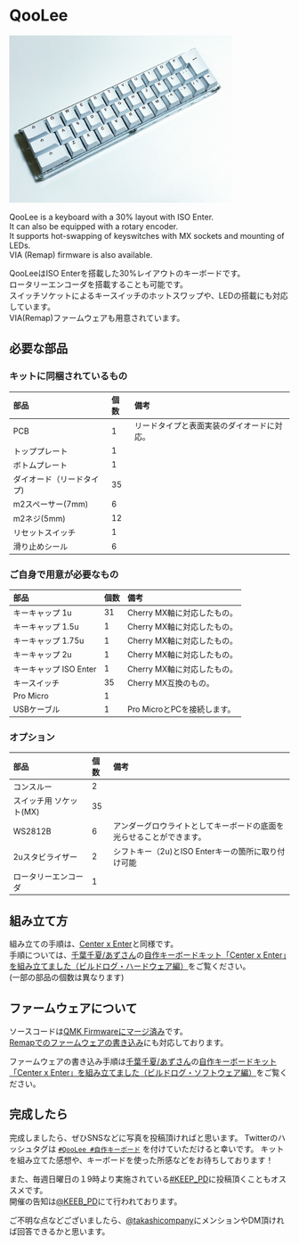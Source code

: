 # QooLee

<img src="https://github.com/takashicompany/qoolee/blob/master/images/01.jpg?raw=true" height="300px" />

QooLee is a keyboard with a 30% layout with ISO Enter.  
It can also be equipped with a rotary encoder.  
It supports hot-swapping of keyswitches with MX sockets and mounting of LEDs.  
VIA (Remap) firmware is also available.  

QooLeeはISO Enterを搭載した30%レイアウトのキーボードです。  
ロータリーエンコーダを搭載することも可能です。  
スイッチソケットによるキースイッチのホットスワップや、LEDの搭載にも対応しています。  
VIA(Remap)ファームウェアも用意されています。  


## 必要な部品

### キットに同梱されているもの
|部品|個数|備考|
|:--|:--|:--|
|PCB|1|リードタイプと表面実装のダイオードに対応。|
|トッププレート|1||
|ボトムプレート|1||
|ダイオード（リードタイプ)|35||
|m2スペーサー(7mm)|6||
|m2ネジ(5mm)|12||
|リセットスイッチ|1||
|滑り止めシール|6||

### ご自身で用意が必要なもの
|部品|個数|備考|
|:--|:--|:--|
|キーキャップ 1u|31|Cherry MX軸に対応したもの。|
|キーキャップ 1.5u|1|Cherry MX軸に対応したもの。|
|キーキャップ 1.75u|1|Cherry MX軸に対応したもの。|
|キーキャップ 2u|1|Cherry MX軸に対応したもの。|
|キーキャップ ISO Enter|1|Cherry MX軸に対応したもの。|
|キースイッチ|35|Cherry MX互換のもの。|
|Pro Micro|1||
|USBケーブル|1|Pro MicroとPCを接続します。|

### オプション
|部品|個数|備考|
|:--|:--|:--|
|コンスルー|2||
|スイッチ用 ソケット(MX)|35||
|WS2812B|6|アンダーグロウライトとしてキーボードの底面を光らせることができます。|
|2uスタビライザー|2|シフトキー（2u)とISO Enterキーの箇所に取り付け可能|
|ロータリーエンコーダ|1||


## 組み立て方

組み立ての手順は、[Center x Enter](https://github.com/takashicompany/center_enter)と同様です。  
手順については、[千葉千夏/あずさん](https://twitter.com/azulee)の[自作キーボードキット「Center x Enter」を組み立てました（ビルドログ・ハードウェア編）](https://note.com/azulee/n/nbe20617f434b)をご覧ください。  
(一部の部品の個数は異なります)

## ファームウェアについて
ソースコードは[QMK Firmwareにマージ済み](https://github.com/qmk/qmk_firmware/tree/master/keyboards/takashicompany/qoolee)です。  
[Remapでのファームウェアの書き込み](https://remap-keys.app/catalog/XDEYpuBml3mIhoFDDAFg/firmware)にも対応しております。

ファームウェアの書き込み手順は[千葉千夏/あずさん](https://twitter.com/azulee)の[自作キーボードキット「Center x Enter」を組み立てました（ビルドログ・ソフトウェア編）](https://note.com/azulee/n/n8557fdfbc679)をご覧ください。

## 完成したら

完成しましたら、ぜひSNSなどに写真を投稿頂ければと思います。
Twitterのハッシュタグは [`#QooLee #自作キーボード`](https://twitter.com/search?q=%23%E8%87%AA%E4%BD%9C%E3%82%AD%E3%83%BC%E3%83%9C%E3%83%BC%E3%83%89%20%23miniZone&src=typed_query) を付けていただけると幸いです。
キットを組み立てた感想や、キーボードを使った所感などをお待ちしております！

また、毎週日曜日の１9時より実施されている[#KEEP_PD](https://twitter.com/hashtag/KEEB_PD?f=live)に投稿頂くこともオススメです。  
開催の告知は[@KEEB_PD](https://twitter.com/KEEB_PD)にて行われております。

ご不明な点などございましたら、[@takashicompany](https://twitter.com/takashicompany)にメンションやDM頂ければ回答できるかと思います。

